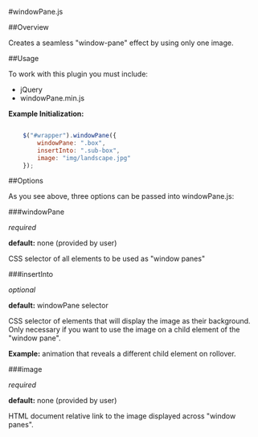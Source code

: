 #windowPane.js

##Overview

Creates a seamless "window-pane" effect by using only one image. 

##Usage

To work with this plugin you must include:

- jQuery
- windowPane.min.js

**Example Initialization:**

```javascript

	$("#wrapper").windowPane({
		windowPane: ".box",
		insertInto: ".sub-box",
		image: "img/landscape.jpg"
	});

```
##Options

As you see above, three options can be passed into windowPane.js:

###windowPane

_required_

**default:** none (provided by user)

CSS selector of all elements to be used as "window panes"

###insertInto

_optional_

**default:** windowPane selector

CSS selector of elements that will display the image as their background. Only necessary if you want to use the image on a child element of the "window pane".

**Example:** animation that reveals a different child element on rollover.

###image

_required_

**default:** none (provided by user)

HTML document relative link to the image displayed across "window panes".